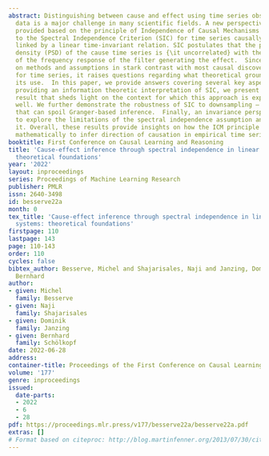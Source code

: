 ```yaml
---
abstract: Distinguishing between cause and effect using time series observational
  data is a major challenge in many scientific fields. A new perspective has been
  provided based on the principle of Independence of Causal Mechanisms (ICM), leading
  to the Spectral Independence Criterion (SIC) for time series causally unidirectionally
  linked by a linear time-invariant relation. SIC postulates that the power spectral
  density (PSD) of the cause time series is {\it uncorrelated} with the squared modulus
  of the frequency response of the filter generating the effect.  Since SIC rests
  on methods and assumptions in stark contrast with most causal discovery methods
  for time series, it raises questions regarding what theoretical grounds justify
  its use.  In this paper, we provide answers covering several key aspects. After
  providing an information theoretic interpretation of SIC, we present an identifiability
  result that sheds light on the context for which this approach is expected to perform
  well. We further demonstrate the robustness of SIC to downsampling – an obstacle
  that can spoil Granger-based inference.  Finally, an invariance perspective allows
  to explore the limitations of the spectral independence assumption and how to generalize
  it. Overall, these results provide insights on how the ICM principle can be assessed
  mathematically to infer direction of causation in empirical time series.
booktitle: First Conference on Causal Learning and Reasoning
title: 'Cause-effect inference through spectral independence in linear dynamical systems:
  theoretical foundations'
year: '2022'
layout: inproceedings
series: Proceedings of Machine Learning Research
publisher: PMLR
issn: 2640-3498
id: besserve22a
month: 0
tex_title: 'Cause-effect inference through spectral independence in linear dynamical
  systems: theoretical foundations'
firstpage: 110
lastpage: 143
page: 110-143
order: 110
cycles: false
bibtex_author: Besserve, Michel and Shajarisales, Naji and Janzing, Dominik and Sch{\"o}lkopf,
  Bernhard
author:
- given: Michel
  family: Besserve
- given: Naji
  family: Shajarisales
- given: Dominik
  family: Janzing
- given: Bernhard
  family: Schölkopf
date: 2022-06-28
address:
container-title: Proceedings of the First Conference on Causal Learning and Reasoning
volume: '177'
genre: inproceedings
issued:
  date-parts:
  - 2022
  - 6
  - 28
pdf: https://proceedings.mlr.press/v177/besserve22a/besserve22a.pdf
extras: []
# Format based on citeproc: http://blog.martinfenner.org/2013/07/30/citeproc-yaml-for-bibliographies/
---
```

